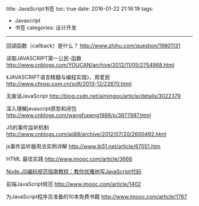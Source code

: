 title: JavaScript书签
toc: true
date: 2016-01-22 21:16:19
tags:
- Javascript
- 书签
categories: 设计开发
---
回调函数（callback）是什么？
http://www.zhihu.com/question/19801131

读取JAVASCRIPT第一公民-函数
http://www.cnblogs.com/YOUCAN/archive/2012/11/05/2754968.html

《JAVASCRIPT语言精髓与编程实践》，周爱民
http://www.chnxp.com.cn/soft/2013-12/22670.html

<!--more-->

无废话JavaScript
http://blog.csdn.net/aimingoo/article/details/3022379

深入理解javascript原型和闭包
http://www.cnblogs.com/wangfupeng1988/p/3977987.html

JS的事件监听机制
http://www.cnblogs.com/aji88/archive/2012/07/20/2600492.html

js事件监听器用法实例详解
http://www.jb51.net/article/67051.htm

HTML 最佳实践
http://www.imooc.com/article/3666

[Node.JS编码规范指南教程：教你优雅地写JavaScript代码](http://ourjs.com/detail/node-js%E7%BC%96%E7%A0%81%E8%A7%84%E8%8C%83%E6%8C%87%E5%8D%97%E6%95%99%E7%A8%8B-%E6%95%99%E4%BD%A0%E4%BC%98%E9%9B%85%E5%9C%B0%E5%86%99javascript%E4%BB%A3%E7%A0%81)

前端JavaScript规范
http://www.imooc.com/article/1402

为JavaScript程序员准备的10本免费书籍
http://www.imooc.com/article/1767

